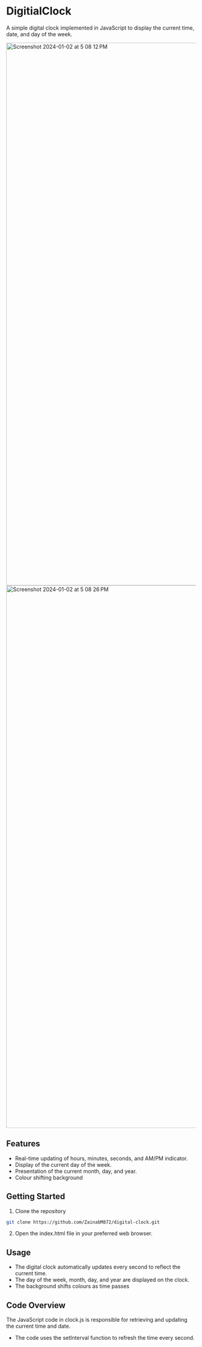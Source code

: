 # DigitialClock
A simple digital clock implemented in JavaScript to display the current time, date, and day of the week.

<img width="1440" alt="Screenshot 2024-01-02 at 5 08 12 PM" src="https://github.com/ZainabM872/DigitialClock/assets/86388432/0eee34c6-abb2-4b06-8fc9-54dba3bead0c">

<img width="1440" alt="Screenshot 2024-01-02 at 5 08 26 PM" src="https://github.com/ZainabM872/DigitialClock/assets/86388432/3eed055b-ad69-4043-ba2b-db43b9836a26">

## Features
- Real-time updating of hours, minutes, seconds, and AM/PM indicator.
- Display of the current day of the week.
- Presentation of the current month, day, and year.
- Colour shifting background

## Getting Started
1. Clone the repository
```bash
git clone https://github.com/ZainabM872/digital-clock.git
```
2. Open the index.html file in your preferred web browser.

## Usage
- The digital clock automatically updates every second to reflect the current time.
- The day of the week, month, day, and year are displayed on the clock.
- The background shifts colours as time passes


## Code Overview
The JavaScript code in clock.js is responsible for retrieving and updating the current time and date. 
- The code uses the setInterval function to refresh the time every second.

